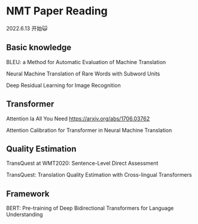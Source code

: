 # NMT Paper Reading

2022.6.13 开始🙀

## Basic knowledge

BLEU: a Method for Automatic Evaluation of Machine Translation

Neural Machine Translation of Rare Words with Subword Units

Deep Residual Learning for Image Recognition 

## Transformer
Attention Ia All You Need https://arxiv.org/abs/1706.03762

Attention Calibration for Transformer in Neural Machine Translation

## Quality Estimation 
TransQuest at WMT2020: Sentence-Level Direct Assessment

TransQuest: Translation Quality Estimation with Cross-lingual Transformers



## Framework

BERT: Pre-training of Deep Bidirectional Transformers for Language Understanding 

 

